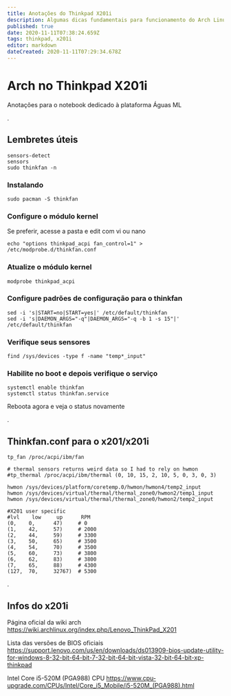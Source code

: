 ```yaml
---
title: Anotações do Thinkpad X201i
description: Algumas dicas fundamentais para funcionamento do Arch Linux no X201i dedicado à plataforma Águas ML
published: true
date: 2020-11-11T07:38:24.659Z
tags: thinkpad, x201i
editor: markdown
dateCreated: 2020-11-11T07:29:34.678Z
---
```


# Arch no Thinkpad X201i
Anotações para o notebook dedicado à plataforma Águas ML

.
## Lembretes úteis

```
sensors-detect
sensors
sudo thinkfan -n
```


### Instalando

```
sudo pacman -S thinkfan
```

### Configure o módulo kernel
Se preferir, acesse a pasta e edit com vi ou nano

```
echo "options thinkpad_acpi fan_control=1" > /etc/modprobe.d/thinkfan.conf
```

### Atualize o módulo kernel
```
modprobe thinkpad_acpi
```

### Configure padrões de configuração para o thinkfan
```
sed -i 's|START=no|START=yes|' /etc/default/thinkfan
sed -i 's|DAEMON_ARGS="-q"|DAEMON_ARGS="-q -b 1 -s 15"|' /etc/default/thinkfan
```

### Verifique seus sensores
```
find /sys/devices -type f -name "temp*_input"
```

### Habilite no boot e depois verifique o serviço
```
systemctl enable thinkfan
systemctl status thinkfan.service
```

Reboota agora e veja o status novamente

.
## Thinkfan.conf para o x201/x201i


```
tp_fan /proc/acpi/ibm/fan

# thermal sensors returns weird data so I had to rely on hwmon
#tp_thermal /proc/acpi/ibm/thermal (0, 10, 15, 2, 10, 5, 0, 3, 0, 3)

hwmon /sys/devices/platform/coretemp.0/hwmon/hwmon4/temp2_input
hwmon /sys/devices/virtual/thermal/thermal_zone0/hwmon2/temp1_input
hwmon /sys/devices/virtual/thermal/thermal_zone0/hwmon2/temp2_input

#X201 user specific
#lvl    low     up      RPM
(0,    0,      47)     # 0
(1,    42,     57)     # 2000
(2,    44,     59)     # 3300
(3,    50,     65)     # 3500
(4,    54,     70)     # 3500
(5,    60,     73)     # 3800
(6,    62,     83)     # 3800
(7,    65,     88)     # 4300
(127,  70,     32767)  # 5300

```

.
## Infos do x201i

Página oficial da wiki arch
https://wiki.archlinux.org/index.php/Lenovo_ThinkPad_X201

Lista das versões de BIOS oficiais
https://support.lenovo.com/us/en/downloads/ds013909-bios-update-utility-for-windows-8-32-bit-64-bit-7-32-bit-64-bit-vista-32-bit-64-bit-xp-thinkpad

Intel Core i5-520M (PGA988) CPU
https://www.cpu-upgrade.com/CPUs/Intel/Core_i5_Mobile/i5-520M_(PGA988).html
